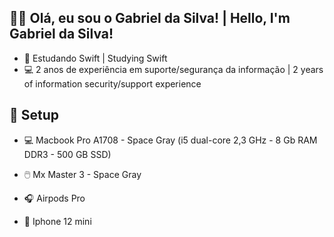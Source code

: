 ## 🐱‍💻 Olá, eu sou o Gabriel da Silva! | Hello, I'm Gabriel da Silva!

- 📗 Estudando Swift | Studying Swift
- 💻 2 anos de experiência em suporte/segurança da informação | 2 years of information security/support experience

## 🍎 Setup

- 💻 Macbook Pro A1708 - Space Gray (i5 dual-core 2,3 GHz - 8 Gb RAM DDR3 - 500 GB SSD) 

- 🖱️ Mx Master 3 - Space Gray
- 🎧 Airpods Pro
- 📱 Iphone 12 mini
